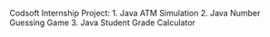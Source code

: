 Codsoft Internship Project: 
                          1. Java ATM Simulation
                          2. Java Number Guessing Game 
                          3. Java Student Grade Calculator
